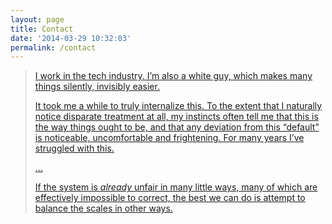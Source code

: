 ```yaml
---
layout: page
title: Contact
date: '2014-03-29 10:32:03'
permalink: /contact
---
```



> [I work in the tech industry. I’m also a white guy, which makes many things silently, invisibly easier.](http://adversari.es/blog/2014/01/17/invisible-tech-privilege/ "Invisible Tech Privilege")
>
> [It took me a while to truly internalize this. To the extent that I naturally notice disparate treatment at all, my instincts often tell me that this is the way things ought to be, and that any deviation from this “default” is noticeable, uncomfortable and frightening. For many years I’ve struggled with this.](http://adversari.es/blog/2014/01/17/invisible-tech-privilege/ "Invisible Tech Privilege")
>
> […](http://adversari.es/blog/2014/01/17/invisible-tech-privilege/ "Invisible Tech Privilege")
>
> [If the system is *already* unfair in many little ways, many of which are effectively impossible to correct, the best we can do is attempt to balance the scales in other ways.](http://adversari.es/blog/2014/01/17/invisible-tech-privilege/ "Invisible Tech Privilege")
